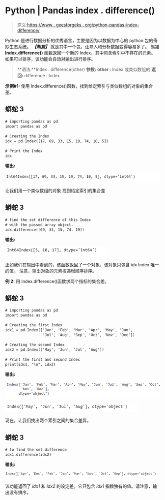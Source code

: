 # Python | Pandas index . difference()

> 原文:[https://www . geesforgeks . org/python-pandas-index-difference/](https://www.geeksforgeeks.org/python-pandas-index-difference/)

Python 是进行数据分析的优秀语言，主要是因为以数据为中心的 python 包的奇妙生态系统。 ***【熊猫】*** 就是其中一个包，让导入和分析数据变得容易多了。
熊猫 **Index.difference()** 函数返回一个新的 Index，其中包含索引中不存在的元素。
如果可以排序，该功能会自动对输出进行排序。

> **语法:**Index . difference(other)
> **参数:**
> **other :** Index 或类似数组的
> **返回:** difference : Index

**示例#1:** 使用 Index.difference()函数，找到给定索引与类似数组的对象的集合差。

## 蟒蛇 3

```
# importing pandas as pd
import pandas as pd

# Creating the Index
idx = pd.Index([17, 69, 33, 15, 19, 74, 10, 5])

# Print the Index
idx
```

**输出:**

![](img/2e1f968057855cb3c3fdc644aa5f6d31.png)

让我们用一个类似数组的对象
找到给定索引的集合差

## 蟒蛇 3

```
# find the set difference of this Index
# with the passed array object.
idx.difference([69, 33, 15, 74, 19])
```

**输出:**

![](img/850ae14bda481db47e9e53ccd0f1a9df.png)

正如我们在输出中看到的，该函数返回了一个对象，该对象只包含 idx Index 唯一的值。
注意，输出对象的元素按递增顺序排序。

**例 2:** 用 Index.difference()函数求两个指标的集合差。

## 蟒蛇 3

```
# importing pandas as pd
import pandas as pd

# Creating the first Index
idx1 = pd.Index(['Jan', 'Feb', 'Mar', 'Apr', 'May', 'Jun',
                 'Jul', 'Aug', 'Sep', 'Oct', 'Nov', 'Dec'])

# Creating the second Index
idx2 = pd.Index(['May', 'Jun', 'Jul', 'Aug'])

# Print the first and second Index
print(idx1, "\n", idx2)
```

**输出:**

![](img/3f82334338e07359f884c5e86ea0fe9b.png)

![](img/8ed990fdf8cc35e340e62f6dc0ca0112.png)

现在，让我们找出两个索引之间的集合差异。

## 蟒蛇 3

```
# to find the set difference
idx1.difference(idx2)
```

**输出:**

![](img/64416ce69f4034c5e4dc5ca57e1595f4.png)

该功能返回了 *idx1* 和 *idx2* 的设定差。它只包含 *idx1* 指数独有的值。请注意，输出没有排序。
